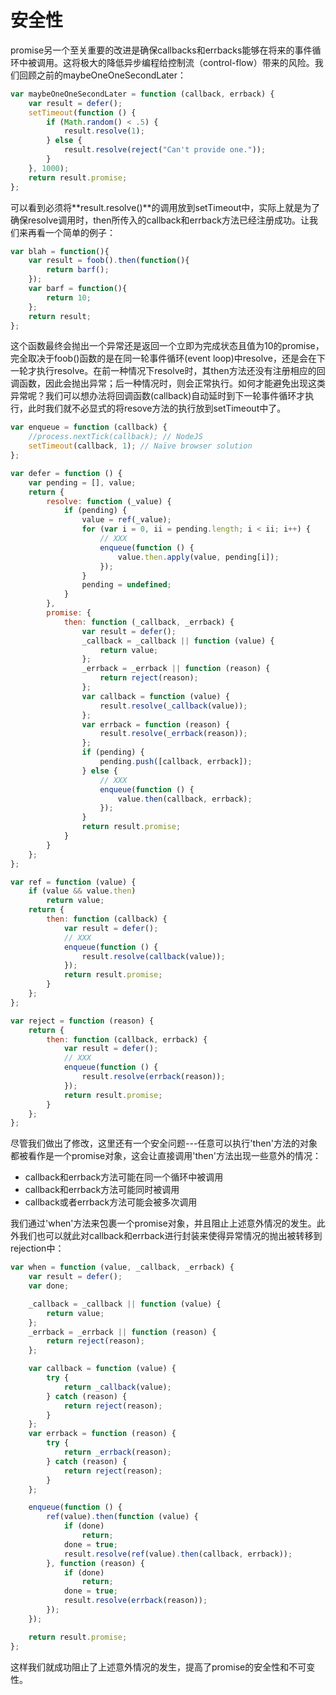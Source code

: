 # 安全性

promise另一个至关重要的改进是确保callbacks和errbacks能够在将来的事件循环中被调用。这将极大的降低异步编程给控制流（control-flow）带来的风险。我们回顾之前的maybeOneOneSecondLater：

```js
var maybeOneOneSecondLater = function (callback, errback) {
    var result = defer();
    setTimeout(function () {
        if (Math.random() < .5) {
            result.resolve(1);
        } else {
            result.resolve(reject("Can't provide one."));
        }
    }, 1000);
    return result.promise;
};
```

可以看到必须将**result.resolve()**的调用放到setTimeout中，实际上就是为了确保resolve调用时，then所传入的callback和errback方法已经注册成功。让我们来再看一个简单的例子：

```js
var blah = function(){
    var result = foob().then(function(){
        return barf();
    });
    var barf = function(){
        return 10;
    };
    return result;
};
```

这个函数最终会抛出一个异常还是返回一个立即为完成状态且值为10的promise，完全取决于foob()函数的是在同一轮事件循环(event loop)中resolve，还是会在下一轮才执行resolve。在前一种情况下resolve时，其then方法还没有注册相应的回调函数，因此会抛出异常；后一种情况时，则会正常执行。如何才能避免出现这类异常呢？我们可以想办法将回调函数(callback)自动延时到下一轮事件循环才执行，此时我们就不必显式的将resove方法的执行放到setTimeout中了。

```js
var enqueue = function (callback) {
    //process.nextTick(callback); // NodeJS
    setTimeout(callback, 1); // Naïve browser solution
};

var defer = function () {
    var pending = [], value;
    return {
        resolve: function (_value) {
            if (pending) {
                value = ref(_value);
                for (var i = 0, ii = pending.length; i < ii; i++) {
                    // XXX
                    enqueue(function () {
                        value.then.apply(value, pending[i]);
                    });
                }
                pending = undefined;
            }
        },
        promise: {
            then: function (_callback, _errback) {
                var result = defer();
                _callback = _callback || function (value) {
                    return value;
                };
                _errback = _errback || function (reason) {
                    return reject(reason);
                };
                var callback = function (value) {
                    result.resolve(_callback(value));
                };
                var errback = function (reason) {
                    result.resolve(_errback(reason));
                };
                if (pending) {
                    pending.push([callback, errback]);
                } else {
                    // XXX
                    enqueue(function () {
                        value.then(callback, errback);
                    });
                }
                return result.promise;
            }
        }
    };
};

var ref = function (value) {
    if (value && value.then)
        return value;
    return {
        then: function (callback) {
            var result = defer();
            // XXX
            enqueue(function () {
                result.resolve(callback(value));
            });
            return result.promise;
        }
    };
};

var reject = function (reason) {
    return {
        then: function (callback, errback) {
            var result = defer();
            // XXX
            enqueue(function () {
                result.resolve(errback(reason));
            });
            return result.promise;
        }
    };
};
```

尽管我们做出了修改，这里还有一个安全问题---任意可以执行'then'方法的对象都被看作是一个promise对象，这会让直接调用'then'方法出现一些意外的情况：

- callback和errback方法可能在同一个循环中被调用
- callback和errback方法可能同时被调用
- callback或者errback方法可能会被多次调用

我们通过'when'方法来包裹一个promise对象，并且阻止上述意外情况的发生。此外我们也可以就此对callback和errback进行封装来使得异常情况的抛出被转移到rejection中：

```js
var when = function (value, _callback, _errback) {
    var result = defer();
    var done;

    _callback = _callback || function (value) {
        return value;
    };
    _errback = _errback || function (reason) {
        return reject(reason);
    };

    var callback = function (value) {
        try {
            return _callback(value);
        } catch (reason) {
            return reject(reason);
        }
    };
    var errback = function (reason) {
        try {
            return _errback(reason);
        } catch (reason) {
            return reject(reason);
        }
    };

    enqueue(function () {
        ref(value).then(function (value) {
            if (done)
                return;
            done = true;
            result.resolve(ref(value).then(callback, errback));
        }, function (reason) {
            if (done)
                return;
            done = true;
            result.resolve(errback(reason));
        });
    });

    return result.promise;
};
```

这样我们就成功阻止了上述意外情况的发生，提高了promise的安全性和不可变性。